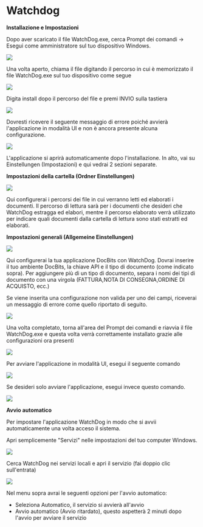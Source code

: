 # Watchdog

**Installazione e Impostazioni**

Dopo aver scaricato il file WatchDog.exe, cerca Prompt dei comandi → Esegui come amministratore sul tuo dispositivo Windows.

![](https://lh7-us.googleusercontent.com/a2kmyk7eD7HqZfPiLWmvSGFnpzg9oHejHe5TpE6gFwErFyJYYBB5BZjqopwr-cEqmlMvaW8-PgARZUGI9KMKHSkz-lU\_C\_w6aHrVA4Wqhwo8WBSqnBfVvCpSckqLu4PwUriGs1MxbKHBBkuQ2pPaVRM)

Una volta aperto, chiama il file digitando il percorso in cui è memorizzato il file WatchDog.exe sul tuo dispositivo come segue

![](https://lh7-us.googleusercontent.com/W\_jDgPVTtpEW96jR0w\_ibnZGY2CVwF2nAN0nEjMW3liw10bgPGlADiVR\_lWyEAlfGYRD--gSQMdEqboRlMW5TAEP6Ao3GOW-hP3tQimA58K9Uh-WNZf7i06YYNqk5\_EgKERYkjMzPx1Xd56qH2Pw8wA)

Digita install dopo il percorso del file e premi INVIO sulla tastiera

![](https://lh7-us.googleusercontent.com/vZQxNIh\_wY2SFTznxNTboFOSePmEMqXQMWbhsSoO45B\_mIh\_6C-yjfJ4SPleBIIV4p943XBN1E-3HJBgFXRRABVfDX9Ey-dnb9c5KYaNleOmE5x1ocK32zLQ4luc71rmcbv7V\_dQ8pEtH\_WoWZkN0fg)

Dovresti ricevere il seguente messaggio di errore poiché avvierà l'applicazione in modalità UI e non è ancora presente alcuna configurazione.

![](https://lh7-us.googleusercontent.com/HmudHszeaiAj3xIlb1Oz1IXPh3Kz1JovUvPjkr9UI7EwSGbGWRK7xVhUNwc9LGlt3t1RRVR0l7DFLfG\_Ob2b8Yxd4DffLb27Hv3z22tzf9LqDVTn577CFV-4Bzs2P\_vTsGDJvtNzf8XW0wPiaWLDj2o)

L'applicazione si aprirà automaticamente dopo l'installazione. In alto, vai su Einstellungen (Impostazioni) e qui vedrai 2 sezioni separate.

**Impostazioni della cartella (Ordner Einstellungen)**

![](https://lh7-us.googleusercontent.com/8uSWIY8EJKPrKj9Zk5buY\_ByE9fu2oE7mJ-shG1VB2n7QWyVLAfDfUFdj-Jv3hBq2ncf2Ls1Wh3Lm7Kf-TFqet7yFso2S6srnZev-yzVdKjUxtCMTt2IUtWvUwUU0LMGktA8ioBfIkkZGqG4f53yYHM)

Qui configurerai i percorsi dei file in cui verranno letti ed elaborati i documenti. Il percorso di lettura sarà per i documenti che desideri che WatchDog estragga ed elabori, mentre il percorso elaborato verrà utilizzato per indicare quali documenti dalla cartella di lettura sono stati estratti ed elaborati.

**Impostazioni generali (Allgemeine Einstellungen)**

![](https://lh7-us.googleusercontent.com/mTUxSXPBZi\_TTtVEQbGQXyXNonkIuganpTjqaamkB7C7zZ7Qaodvf9Sl8nXjnp6ZpYNf8XOwvuk-MYYEyGkFcKB-SqC9lklBXehC-3jMI7G12tXqfa6ROWywPBFE4fy-p-DcuLo3QdZXy-1rjSzlu9s)

Qui configurerai la tua applicazione DocBits con WatchDog. Dovrai inserire il tuo ambiente DocBits, la chiave API e il tipo di documento (come indicato sopra). Per aggiungere più di un tipo di documento, separa i nomi dei tipi di documento con una virgola (FATTURA,NOTA DI CONSEGNA,ORDINE DI ACQUISTO, ecc.)

Se viene inserita una configurazione non valida per uno dei campi, riceverai un messaggio di errore come quello riportato di seguito.

![](https://lh7-us.googleusercontent.com/BIOMuVCPUojfwPVr-cJukzvoBdWdtxzj5XCXocWlZwbaXwkTpb4u5Gk84vKu-\_Z5UxvZ2cq0asHs4aFRLklBrUOKA19d2R4nqsxyZjd3iJlh3y97f07OfzEyv6jl7JpnorANzdPIgyZfqwmCEYZOlek)

Una volta completato, torna all'area del Prompt dei comandi e riavvia il file WatchDog.exe e questa volta verrà correttamente installato grazie alle configurazioni ora presenti

![](https://lh7-us.googleusercontent.com/GqtwbyvQjjNb1u9DY\_Eww2woOdK1nYMm0oRMFxEGWSP9oSYN51eu1kkWiDzenz1rHGLvYG-ocwosOK2bTM6ruXTI5co05kjV2HPGI-8TgEIBTVCPpTrvs37SKMk9eBWY0KEj9vCCyPeqXYgCVD0DDXw)

Per avviare l'applicazione in modalità UI, esegui il seguente comando

![](https://lh7-us.googleusercontent.com/LELZuaiuL8ukiKPE-pbezsOZAICffXxAomx6gSe0vOvYaIdkr8Sr7X2znc\_Lb3G76bh11X6kGPizWzoA05L-nBwUcJV8NNLUgQuGOf0TyICmhyL4syhnZFGu82JP0a3dORlQXz9MnTA\_f-8b6oy8v6g)

Se desideri solo avviare l'applicazione, esegui invece questo comando.

![](https://lh7-us.googleusercontent.com/yHiO-x4CPGIjC9hRx6o-Wr5lAYiwjGi0vNBp3faB91OYIqm8TTZcz3SVDgjSmq\_7TN11aVCsNHoHV5sR0FHsA5DJqxJ74z3lAmXoaDkkMutl7yXj4fCoabX-9SwfsWJwOaooiVZhCvOKFXvJOCBicEA)

**Avvio automatico**

Per impostare l'applicazione WatchDog in modo che si avvii automaticamente una volta acceso il sistema.

Apri semplicemente "Servizi" nelle impostazioni del tuo computer Windows.

![](https://lh7-us.googleusercontent.com/IEqq96LGZ9lBz2E0ApDrTz5huYutY7G1DecXLwhkdIF0pS235RN9HIqcehuJvXv5tyLdOnobhM\_VNeMFA7tnMhwvWCnFRU5G14cHWN1swA4ZYF1rjvKzZtFMaCK2MDsPebvIz3MejDwjiYEiQ-\_BQyg)

Cerca WatchDog nei servizi locali e apri il servizio (fai doppio clic sull'entrata)

![](https://lh7-us.googleusercontent.com/qOtVCqR-zytJw2zifnjHmW\_s5Hl6ijJt72d3PRI\_euZU0H3wA-QD69mSFOnyDEnCVJXblEeA\_Zbh5iQsyPa8gPJ85TY8wz-Ir0aMd2SWoKizKw1G4yi9jOmtxZG7-9EZbOvborv45OASD6zSa6lLbAk)

Nel menu sopra avrai le seguenti opzioni per l'avvio automatico:

* Seleziona Automatico, il servizio si avvierà all'avvio
* Avvio automatico (Avvio ritardato), questo aspetterà 2 minuti dopo l'avvio per avviare il servizio
